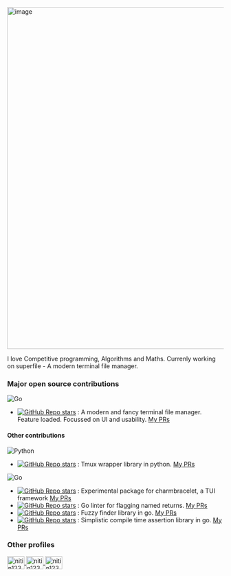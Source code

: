 <!--

![Nitin Kumar's GitHub stats](https://github-readme-stats.vercel.app/api?username=lazysegtree)
<p><img align="center" src="https://github-readme-stats.vercel.app/api/top-langs?username=lazysegtree&show_icons=true&locale=en&layout=compact&hide=Jupyter%20Notebook" alt="lazysegtree" /></p>

--->

<img width="795" alt="image" src="https://github.com/user-attachments/assets/afe9b961-1971-48db-875a-baf0e16ee459" />


I love Competitive programming, Algorithms and Maths.
Currenly working on superfile - A modern terminal file manager.

### Major open source contributions

![Go](https://img.shields.io/badge/go-%2300ADD8.svg?style=for-the-badge&logo=go&logoColor=white)
<!-- 
https://github.com/Ileriayo/markdown-badges
--->
- [![GitHub Repo stars](https://img.shields.io/github/stars/yorukot/superfile?style=plastic&label=superfile)](https://github.com/yorukot/superfile) : A modern and fancy terminal file manager. Feature loaded. Focussed on UI and usability. [My PRs](https://github.com/yorukot/superfile/pulls?q=is%3Apr+is%3Amerged+author%3Alazysegtree+base%3Amain)

#### Other contributions

![Python](https://img.shields.io/badge/python-3670A0?style=for-the-badge&logo=python&logoColor=ffdd54)

- [![GitHub Repo stars](https://img.shields.io/github/stars/tmux-python/libtmux?style=plastic&label=libtmux)](https://github.com/tmux-python/libtmux) : Tmux wrapper library in python. [My PRs](https://github.com/tmux-python/libtmux/pulls?q=is%3Apr+is%3Amerged+author%3Alazysegtree)


![Go](https://img.shields.io/badge/go-%2300ADD8.svg?style=for-the-badge&logo=go&logoColor=white)

- [![GitHub Repo stars](https://img.shields.io/github/stars/charmbracelet/x?style=plastic&label=charmbracelet/x)](https://github.com/charmbracelet/x) : Experimental package for charmbracelet, a TUI framework [My PRs](https://github.com/charmbracelet/x/pulls?q=is%3Apr+is%3Amerged+author%3Alazysegtree)
- [![GitHub Repo stars](https://img.shields.io/github/stars/firefart/nonamedreturns?style=plastic&label=nonamedreturns)](https://github.com/firefart/nonamedreturns) : Go linter for flagging named returns. [My PRs](https://github.com/firefart/nonamedreturns/pulls?q=is%3Apr+is%3Amerged+author%3Alazysegtree)
- [![GitHub Repo stars](https://img.shields.io/github/stars/reinhrst/fzf-lib?style=plastic&label=fzf-lib)](https://github.com/reinhrst/fzf-lib) : Fuzzy finder library in go. [My PRs](https://github.com/reinhrst/fzf-lib/pulls?q=is%3Apr+is%3Amerged+author%3Alazysegtree)
- [![GitHub Repo stars](https://img.shields.io/github/stars/nikoksr/assert-go?style=plastic&label=assert-go)](https://github.com/nikoksr/assert-go) : Simplistic compile time assertion library in go. [My PRs](https://github.com/nikoksr/assert-go/pulls?q=is%3Apr+is%3Amerged+author%3Alazysegtree)
 


<h3 align="left">Other profiles</h3>
<p align="left">
<a href="https://www.linkedin.com/in/nitin12384/" target="blank">
<img align="center" src="https://raw.githubusercontent.com/rahuldkjain/github-profile-readme-generator/master/src/images/icons/Social/linked-in-alt.svg" alt="nitin12384" height="30" width="40" /> </a>
<a href="https://codeforces.com/profile/nitin12384" target="blank">
<img align="center" src="https://raw.githubusercontent.com/rahuldkjain/github-profile-readme-generator/master/src/images/icons/Social/codeforces.svg" alt="nitin12384" height="30" width="40" /> </a>
<a href="https://leetcode.com/u/nitin12384" target="blank">
<img align="center" src="https://raw.githubusercontent.com/rahuldkjain/github-profile-readme-generator/master/src/images/icons/Social/leet-code.svg" alt="nitin12384" height="30" width="40" /> </a>
</p>

<!--
**lazysegtree/lazysegtree** is a ✨ _special_ ✨ repository because its `README.md` (this file) appears on your GitHub profile.

Here are some ideas to get you started:

- 🔭 I’m currently working on ...
- 🌱 I’m currently learning ...
- 👯 I’m looking to collaborate on ...
- 🤔 I’m looking for help with ...
- 💬 Ask me about ...
- 📫 How to reach me: ...
- 😄 Pronouns: ...
- ⚡ Fun fact: ...
-->
